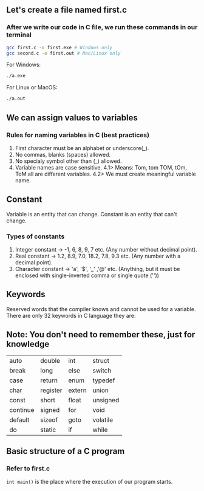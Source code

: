 ## Let's create a file named first.c

### After we write our code in C file, we run these commands in our terminal

```sh
gcc first.c -o first.exe # Windows only
gcc second.c -o first.out # Mac/Linux only
```

For Windows:
```sh
./a.exe
```

For Linux or MacOS:
```sh
./a.out
```



## We can assign values to variables
### Rules for naming variables in C (best practices)
1. First character must be an alphabet or underscore(_).
2. No commas, blanks (spaces) allowed.
3. No specialy symbol other than (_) allowed.
4. Variable names are case sensitive.
    4.1> Means:
            Tom, tom TOM, tOm, ToM all are different variables.
    4.2> We must create meaningful variable name.


## Constant
Variable is an entity that can change.
Constant is an entity that can't change.

### Types of constants
1. Integer constant -> -1, 6, 8, 9, 7 etc. (Any number without decimal point).
2. Real constant -> 1.2, 8.9, 7.0, 18.2, 7.8, 9.3 etc. (Any number with a decimal point).
3. Character constant -> 'a', '$', '_' ,'@' etc. (Anything, but it must be enclosed with single-inverted comma or single quote (''))

## Keywords
Reserved words that the compiler knows and cannot be used for a variable.
There are only 32 keywords in C language they are:
## Note: You don't need to remember these, just for knowledge

<table>
  <tr>
    <td>auto</td>
    <td>double</td>
    <td>int</td>
    <td>struct</td>
  </tr>
  <tr>
    <td>break</td>
    <td>long</td>
    <td>else</td>
    <td>switch</td>
  </tr>
  <tr>
    <td>case</td>
    <td>return</td>
    <td>enum</td>
    <td>typedef</td>
  </tr>
  <tr>
    <td>char</td>
    <td>register</td>
    <td>extern</td>
    <td>union</td>
  </tr>
  <tr>
    <td>const</td>
    <td>short</td>
    <td>float</td>
    <td>unsigned</td>
  </tr>
  <tr>
    <td>continue</td>
    <td>signed</td>
    <td>for</td>
    <td>void</td>
  </tr>
  <tr>
    <td>default</td>
    <td>sizeof</td>
    <td>goto</td>
    <td>volatile</td>
  </tr>
  <tr>
    <td>do</td>
    <td>static</td>
    <td>if</td>
    <td>while</td>
  </tr>
</table>


## Basic structure of a C program
### Refer to first.c
```int main()``` is the place where the execution of our program starts.